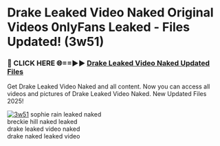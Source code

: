 # Drake Leaked Video Naked Original Videos 0nlyFans Leaked - Files Updated! (3w51)

<h3>🔴 CLICK HERE 🌐==►► <a href="https://tinyurl.com/2wckxsce" rel="nofollow">Drake Leaked Video Naked Updated Files</a></h3>

Get Drake Leaked Video Naked and all content. Now you can access all videos and pictures of Drake Leaked Video Naked. New Updated Files 2025!

[![3w51](https://i.imgur.com/AFduVYN.gif)](https://tinyurl.com/2wckxsce)
sophie rain leaked naked<br>
breckie hill naked leaked<br>
drake leaked video naked<br>
drake naked leaked video